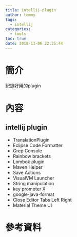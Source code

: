 ```yaml
---
title: intellij-plugin
author: tommy
tags:
  - intellij
categories:
  - tools
toc: true
date: 2018-11-06 22:35:44
---
```


# 簡介

紀錄好用的plugin

<!--more-->
# 內容

## intellij plugin
- TranslationPlugin
- Eclipse Code Formatter
- Grep Console
- Rainbow brackets
- Lombok plugin
- Maven Helper
- Save Actions
- VisualVM Launcher
- String manipulation
- key promoter X
- google-java-format
- Close Editor Tabs Left Right
- Material Theme UI

# 參考資料


